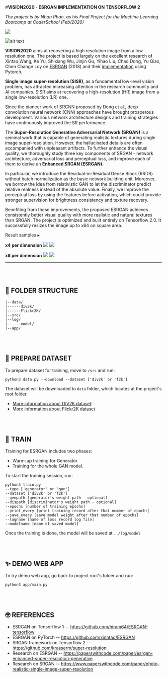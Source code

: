#**VISION2020 - ESRGAN IMPLEMENTATION ON TENSORFLOW 2**

*The project is by Nhan Phan, as his Final Project for the Machine Learning Bootcamp at CoderSchool (Feb/2020)*

![](https://miro.medium.com/proxy/1*E-JmUwv7zbwjzFm1hJLxPA.png)

![alt text](https://github.com/xinntao/ESRGAN/blob/master/figures/baboon.jpg?raw=true)

**VISION2020** aims at recovering a high resolution image from a low resolution one. The project is based largely on the excellent research of Xintao Wang, Ke Yu, Shixiang Wu, Jinjin Gu, Yihao Liu, Chao Dong, Yu Qiao, Chen Change Loy on [ESRGAN](https://arxiv.org/pdf/1809.00219v2.pdf) (2018) and their [implementation](https://github.com/xinntao/ESRGAN) using Pytorch.

**Single image super-resolution (SISR)**, as a fundamental low-level vision problem, has attracted increasing attention in the research community and AI companies. SISR aims at recovering a high-resolution (HR) image from a single
low-resolution (LR) one. 

Since the pioneer work of SRCNN proposed by Dong et al., deep convolution neural network (CNN) approaches have brought prosperous development. Various network architecture designs and training strategies have continuously improved the SR performance.

The **Super-Resolution Generative Adversarial Network (SRGAN)** is a seminal work that is capable of generating realistic textures during single image super-resolution. However, the hallucinated details are often accompanied with unpleasant artifacts. To further enhance the visual quality, we thoroughly study three key components of SRGAN - network architecture, adversarial loss and perceptual loss, and improve each of them to derive an **Enhanced SRGAN (ESRGAN)**. 

In particular, we introduce the Residual-in-Residual Dense Block (RRDB) without batch normalization as the basic network building unit. Moreover, we borrow the idea from relativistic GAN to let the discriminator predict relative realness instead of the absolute value. Finally, we improve the perceptual loss by using the features before activation, which could provide stronger supervision for brightness consistency and texture recovery. 

Benefiting from these improvements, the proposed ESRGAN achieves consistently better visual quality with more realistic and natural textures than SRGAN. The project is optimized and built entirely on Tensorflow 2.0. It successfully resizes the image up to x64 on square area.

Result samples ▸

**x4 per dimension**
<img src='https://i.imgur.com/vzw0TvE.png'>
<img src='https://i.imgur.com/i09Wuk8.png'>

**x8 per dimension**
<img src="https://i.imgur.com/EAPumPH.png">
<img src='https://i.imgur.com/LKvSC7L.png'>


------
<br></br>
## 📖 FOLDER STRUCTURE

```
|--data/
|------div2k/
|------Flickr2K/
|--src/
|--log/
|------model/
|--app/
```
<br></br>
## 📀 PREPARE DATASET
To prepare dataset for training, move to ```/src``` and run:

```
python3 data.py --download --dataset ['div2k' or 'f2k']
```

The dataset will be downloaded to ```data``` folder, which locates at the project's root folder. 

- [More information about DIV2K dataset](https://data.vision.ee.ethz.ch/cvl/DIV2K/): 
- [More information about Flickr2K dataset](https://github.com/limbee/NTIRE2017#dataset)

<br></br>

## 🤖 TRAIN

Training for ESRGAN includes two phases:
- Warm-up training for Generator
- Training for the whole GAN model. 

To start the training session, run: 

```
python3 train.py 
--type ['generator' or 'gan'] 
--dataset ['div2k' or 'f2k']
--genpath [generator's weight path - optional]
--dispath [discriminator's weight path - optional]
--epochs [number of training epochs]
--print_every [print training record after that number of epochs]
--save_every [save model weight after that number of epochs]
--logname [name of loss record log file] 
--modelname [name of saved model]
```

Once the training is done, the model will be saved at ```../log/model```

<br></br>

## ✨ DEMO WEB APP

To try demo web app, go back to project root's folder and run:

```
python3 app/main.py
```

<br></br>

## 🤓 REFERENCES 

- ESRGAN on Tensorflow 1 -- https://github.com/hiram64/ESRGAN-tensorflow
- ESRGAN on PyTorch -- https://github.com/xinntao/ESRGAN
- SRGAN framework on Tensorflow 2 -- https://github.com/krasserm/super-resolution
- Research on ESRGAN -- https://paperswithcode.com/paper/esrgan-enhanced-super-resolution-generative
- Research on SRGAN -- https://www.paperswithcode.com/paper/photo-realistic-single-image-super-resolution
